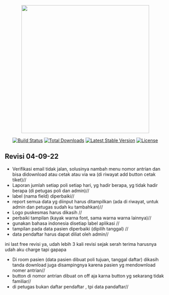 <p align="center"><a href="https://laravel.com" target="_blank"><img src="https://raw.githubusercontent.com/laravel/art/master/logo-lockup/5%20SVG/2%20CMYK/1%20Full%20Color/laravel-logolockup-cmyk-red.svg" width="400"></a></p>

<p align="center">
<a href="https://travis-ci.org/laravel/framework"><img src="https://travis-ci.org/laravel/framework.svg" alt="Build Status"></a>
<a href="https://packagist.org/packages/laravel/framework"><img src="https://img.shields.io/packagist/dt/laravel/framework" alt="Total Downloads"></a>
<a href="https://packagist.org/packages/laravel/framework"><img src="https://img.shields.io/packagist/v/laravel/framework" alt="Latest Stable Version"></a>
<a href="https://packagist.org/packages/laravel/framework"><img src="https://img.shields.io/packagist/l/laravel/framework" alt="License"></a>
</p>

## Revisi 04-09-22

-   Verifikasi email tidak jalan, solusinya nambah menu nomor antrian dan bisa didownload atau cetak atau via wa (di riwayat add button cetak tiket)//
-   Laporan jumlah setiap poli setiap hari, yg hadir berapa, yg tidak hadir berapa (di petugas poli dan admin)//
-   label (nama field) diperbaiki//
-   report semua data yg diinput harus ditampilkan (ada di riwayat, untuk admin dan petugas sudah ku tambahkan)//
-   Logo puskesmas harus dikasih //
-   perbaiki tampilan (kayak warna font, sama warna warna lainnya)//
-   gunakan bahasa indonesia disetiap label aplikasi //
-   tampilan pada data pasien diperbaiki (dipilih tanggal) //
-   data pendaftar harus dapat diliat oleh admin//

ini last free revisi ya, udah lebih 3 kali revisi sejak serah terima harusnya udah aku charge tapi gapapa

- Di room pasien (data pasien dibuat poli tujuan, tanggal daftar) dikasih tanda download juga disampingnya karena pasien yg mendownload nomer antrian//
- button di nomor antrian dibuat on off aja karna button yg sekarang tidak familiar//
- di petugas bukan daftar pendaftar , tpi data pandaftar//
